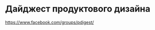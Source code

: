 Дайджест продуктового дизайна
=============================

https://www.facebook.com/groups/pdigest/
